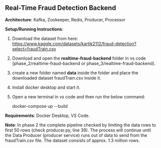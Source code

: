 ## Real-Time Fraud Detection Backend

**Architecture**: Kafka, Zookeeper, Redis, Producer, Processor

**Setup/Running Instructions**:
1. Download the dataset from here: https://www.kaggle.com/datasets/kartik2112/fraud-detection?select=fraudTrain.csv
2. Download and open the **realtime-fraud-backend** folder in vs code (phase_2/realtime-fraud-backend or phase_3/realtime-fraud-backend).
3. create a new folder named **data** inside the folder and place the downloaded dataset fraudTrain.csv inside it.
4. Install docker desktop and start it.
5. Open a new terminal in vs code and then run the below command:

	docker-compose up --build

**Requirements**: Docker Desktop, VS Code.

**Note**: In phase 2 the complete pipeline checked by limiting the data rows to first 50 rows (check producer.py, line 39).
The process will continue until the Data Producer (producer service) runs out of data to send from the fraudTrain.csv file.
The dataset consists of approx. 1.3 million rows.
